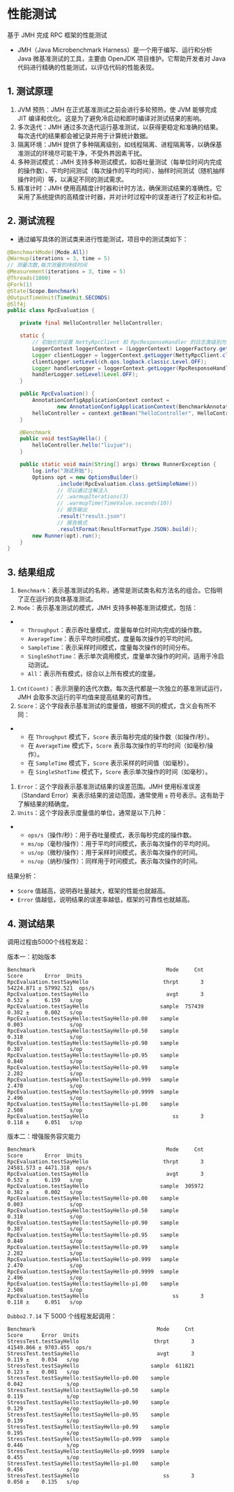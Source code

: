 # 性能测试

基于 JMH 完成 RPC 框架的性能测试

- JMH（Java Microbenchmark Harness）是一个用于编写、运行和分析 Java 微基准测试的工具，主要由 OpenJDK 项目维护。它帮助开发者对 Java 代码进行精确的性能测试，以评估代码的性能表现。



## 1. 测试原理

1. JVM 预热：JMH 在正式基准测试之前会进行多轮预热，使 JVM 能够完成 JIT 编译和优化。这是为了避免冷启动和即时编译对测试结果的影响。
2. 多次迭代：JMH 通过多次迭代运行基准测试，以获得更稳定和准确的结果。每次迭代的结果都会被记录并用于计算统计数据。
3. 隔离环境：JMH 提供了多种隔离级别，如线程隔离、进程隔离等，以确保基准测试的环境尽可能干净，不受外界因素干扰。
4. 多种测试模式：JMH 支持多种测试模式，如吞吐量测试（每单位时间内完成的操作数）、平均时间测试（每次操作的平均时间）、抽样时间测试（随机抽样操作时间）等，以满足不同的测试需求。
5. 精准计时：JMH 使用高精度计时器和计时方法，确保测试结果的准确性。它采用了系统提供的高精度计时器，并对计时过程中的误差进行了校正和补偿。



## 2. 测试流程

- 通过编写具体的测试类来进行性能测试，项目中的测试类如下：

```java
@BenchmarkMode({Mode.All})
@Warmup(iterations = 3, time = 5)
// 测量次数,每次测量的持续时间
@Measurement(iterations = 3, time = 5)
@Threads(1000)
@Fork(1)
@State(Scope.Benchmark)
@OutputTimeUnit(TimeUnit.SECONDS)
@Slf4j
public class RpcEvaluation {

    private final HelloController helloController;

    static {
        // 初始化时设置 NettyRpcClient 和 RpcResponseHandler 的日志类级别为 OFF，及关闭日志打印
        LoggerContext loggerContext = (LoggerContext) LoggerFactory.getILoggerFactory();
        Logger clientLogger = loggerContext.getLogger(NettyRpcClient.class);
        clientLogger.setLevel(ch.qos.logback.classic.Level.OFF);
        Logger handlerLogger = loggerContext.getLogger(RpcResponseHandler.class);
        handlerLogger.setLevel(Level.OFF);
    }

    public RpcEvaluation() {
        AnnotationConfigApplicationContext context =
                new AnnotationConfigApplicationContext(BenchmarkAnnotationConfig.class);
        helloController = context.getBean("helloController", HelloController.class);
    }

    @Benchmark
    public void testSayHello() {
        helloController.hello("liujue");
    }

    public static void main(String[] args) throws RunnerException {
        log.info("测试开始");
        Options opt = new OptionsBuilder()
                .include(RpcEvaluation.class.getSimpleName())
                // 可以通过注解注入
                // .warmupIterations(3)
                // .warmupTime(TimeValue.seconds(10))
                // 报告输出
                .result("result.json")
                // 报告格式
                .resultFormat(ResultFormatType.JSON).build();
        new Runner(opt).run();
    }
}
```



## 3. 结果组成

1. `Benchmark`：表示基准测试的名称，通常是测试类名和方法名的组合。它指明了正在运行的具体基准测试。
2. `Mode`：表示基准测试的模式，JMH 支持多种基准测试模式，包括：

- - `Throughput`：表示吞吐量模式，度量每单位时间内完成的操作数。
  - `AverageTime`：表示平均时间模式，度量每次操作的平均时间。
  - `SampleTime`：表示采样时间模式，度量每次操作的时间分布。
  - `SingleShotTime`：表示单次调用模式，度量单次操作的时间，适用于冷启动测试。
  - `All`：表示所有模式，综合以上所有模式的度量。

1. `Cnt(Count)`：表示测量的迭代次数。每次迭代都是一次独立的基准测试运行，JMH 会取多次运行的平均值来提高结果的可靠性。
2. `Score`：这个字段表示基准测试的度量值，根据不同的模式，含义会有所不同：

- - 在 `Throughput` 模式下，`Score` 表示每秒完成的操作数（如操作/秒）。
  - 在 `AverageTime` 模式下，`Score` 表示每次操作的平均时间（如毫秒/操作）。
  - 在 `SampleTime` 模式下，`Score` 表示采样的时间值（如毫秒）。
  - 在 `SingleShotTime` 模式下，`Score` 表示单次操作的时间（如毫秒）。

1. `Error`：这个字段表示基准测试结果的误差范围。JMH 使用标准误差（Standard Error）来表示结果的波动范围，通常使用 `±` 符号表示。这有助于了解结果的精确度。
2. `Units`：这个字段表示度量值的单位，通常是以下几种：

- - `ops/s`（操作/秒）：用于吞吐量模式，表示每秒完成的操作数。
  - `ms/op`（毫秒/操作）：用于平均时间模式，表示每次操作的平均时间。
  - `us/op`（微秒/操作）：用于采样时间模式，表示每次操作的时间。
  - `ns/op`（纳秒/操作）：同样用于时间模式，表示每次操作的时间。



结果分析：

- `Score` 值越高，说明吞吐量越大，框架的性能也就越高。
- `Error` 值越低，说明结果的误差率越低，框架的可靠性也就越高。



## 4. 测试结果

调用过程由5000个线程发起：

版本一：初始版本

```
Benchmark                                          Mode     Cnt      Score       Error  Units
RpcEvaluation.testSayHello                        thrpt       3  54224.871 ± 57992.521  ops/s
RpcEvaluation.testSayHello                         avgt       3      0.532 ±     6.159   s/op
RpcEvaluation.testSayHello                       sample  757439      0.382 ±     0.002   s/op
RpcEvaluation.testSayHello:testSayHello·p0.00    sample              0.003               s/op
RpcEvaluation.testSayHello:testSayHello·p0.50    sample              0.318               s/op
RpcEvaluation.testSayHello:testSayHello·p0.90    sample              0.387               s/op
RpcEvaluation.testSayHello:testSayHello·p0.95    sample              0.840               s/op
RpcEvaluation.testSayHello:testSayHello·p0.99    sample              2.282               s/op
RpcEvaluation.testSayHello:testSayHello·p0.999   sample              2.470               s/op
RpcEvaluation.testSayHello:testSayHello·p0.9999  sample              2.496               s/op
RpcEvaluation.testSayHello:testSayHello·p1.00    sample              2.508               s/op
RpcEvaluation.testSayHello                           ss       3      0.118 ±     0.051   s/op
```



版本二：增强服务容灾能力

```
Benchmark                                          Mode     Cnt      Score       Error  Units
RpcEvaluation.testSayHello                        thrpt       3  24581.573 ± 4471.318  ops/s
RpcEvaluation.testSayHello                         avgt       3      0.532 ±     6.159   s/op
RpcEvaluation.testSayHello                       sample  305972      0.382 ±     0.002   s/op
RpcEvaluation.testSayHello:testSayHello·p0.00    sample              0.003               s/op
RpcEvaluation.testSayHello:testSayHello·p0.50    sample              0.318               s/op
RpcEvaluation.testSayHello:testSayHello·p0.90    sample              0.387               s/op
RpcEvaluation.testSayHello:testSayHello·p0.95    sample              0.840               s/op
RpcEvaluation.testSayHello:testSayHello·p0.99    sample              2.282               s/op
RpcEvaluation.testSayHello:testSayHello·p0.999   sample              2.470               s/op
RpcEvaluation.testSayHello:testSayHello·p0.9999  sample              2.496               s/op
RpcEvaluation.testSayHello:testSayHello·p1.00    sample              2.508               s/op
RpcEvaluation.testSayHello                           ss       3      0.118 ±     0.051   s/op
```



`Dubbo2.7.14` 下 5000 个线程发起调用：

```
Benchmark                                       Mode     Cnt      Score      Error  Units
StressTest.testSayHello                        thrpt       3  41549.866 ± 9703.455  ops/s
StressTest.testSayHello                         avgt       3      0.119 ±    0.034   s/op
StressTest.testSayHello                       sample  611821      0.123 ±    0.001   s/op
StressTest.testSayHello:testSayHello·p0.00    sample              0.042              s/op
StressTest.testSayHello:testSayHello·p0.50    sample              0.119              s/op
StressTest.testSayHello:testSayHello·p0.90    sample              0.129              s/op
StressTest.testSayHello:testSayHello·p0.95    sample              0.139              s/op
StressTest.testSayHello:testSayHello·p0.99    sample              0.195              s/op
StressTest.testSayHello:testSayHello·p0.999   sample              0.446              s/op
StressTest.testSayHello:testSayHello·p0.9999  sample              0.455              s/op
StressTest.testSayHello:testSayHello·p1.00    sample              0.456              s/op
StressTest.testSayHello                           ss       3      0.058 ±    0.135   s/op
```


